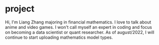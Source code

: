 # project
Hi, I'm Liang Zhang majoring in financial mathematics. I love to talk about anime and video games. I won't call myself an expert in coding and focus on becoming a data scientist or quant researcher. As of august/2022, I will continue to start uploading mathematics model types.

